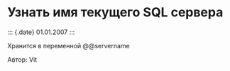 Узнать имя текущего SQL сервера
===============================

::: {.date}
01.01.2007
:::

Хранится в переменной @\@servername

Автор: Vit
